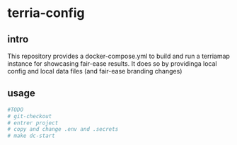 # terria-config

## intro

This repository provides a docker-compose.yml to build and run a terriamap instance for showcasing fair-ease results.
It does so by providinga local config and local data files (and fair-ease branding changes)

## usage

```bash
#TODO
# git-checkout
# entrer project
# copy and change .env and .secrets
# make dc-start

```
